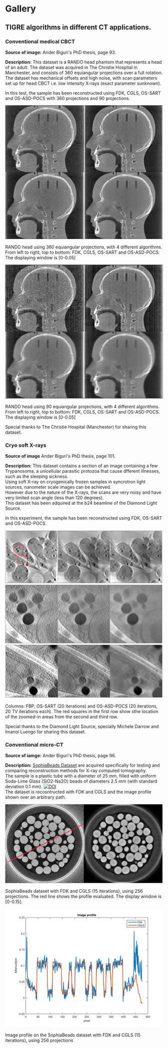 Gallery
=======

## TIGRE algorithms in different CT applications. 

### Conventional medical CBCT

**Source of image:** Ander Biguri's PhD thesis, page 93.

**Description:** This dataset is a RANDO head phantom that represents a head of an adult. The
dataset was acquired in The Christie Hospital in Manchester, and consists of 360 equiangular
projections over a full rotation.\
 The dataset has mechanical offsets and high noise,
with scan parameters set up for head CBCT i.e. low intensity X-rays (exact parameter sunknown).

In this test, the sample has been reconstructed using FDK, CGLS, OS-SART and OS-ASD-POCS with 360 projections 
and 90 projections.

![im1](https://raw.githubusercontent.com/AnderBiguri/PhDThesis/master/Applications/randofull.png)

RANDO head using 360 equiangular projections, with 4 different algorithms. From left to right, top to bottom: FDK, CGLS, OS-SART and OS-ASD-POCS. The displaying window is [0-0.05]

![im1](https://raw.githubusercontent.com/AnderBiguri/PhDThesis/master/Applications/rando90.png)

RANDO head using 90 equiangular projections, with 4 different algorithms. From left to right, top to bottom: FDK, CGLS, OS-SART and OS-ASD-POCS. The displaying window is [0-0.05]

Special thanks to The Christie Hospital (Manchester) for sharing this dataset.

### Cryo soft X-rays

**Source of image** Ander Biguri's PhD thesis, page 101.

**Description:** This dataset contains a section of an image containing a few Trypanosoma, a unicellular
parasitic protozoa that cause dfferent illnesses, such as the sleeping sickness.\
 Using soft X-ray on cryogenically frozen samples in syncrotron light sources, nanometer scale images can be achieved.\
 However due to the nature of the X-rays, the scans are very noisy and have very limited scan angle (less than 120 degrees).\
 This dataset has been adquired at the b24 beamline of the Diamond Light Source.
 
 In this experiment, the sample has been reconstructed using FDK, OS-SART and OS-ASD-POCS.
 
 ![im](https://raw.githubusercontent.com/AnderBiguri/PhDThesis/master/Applications/FBP_OSSART_TV.png)\
 ![im](https://raw.githubusercontent.com/AnderBiguri/PhDThesis/master/Applications/FBP_OSSART_TVz1.png)\
 ![im](https://raw.githubusercontent.com/AnderBiguri/PhDThesis/master/Applications/FBP_OSSART_TVz2.png)

Columns: FBP, OS-SART (20 iterations) and OS-ASD-POCS (20 iterations,
20 TV iterations each). The red squares in the first row show sthe location of the
zoomed-in areas from the second and third row.

Special thanks to the Diamond Light Source, specially Michele Darrow and Imanol Luengo for sharing this dataset.

### Conventional micro-CT

**Source of iamge:** Ander Biguri's PhD thesis, page 96.

**Description:** [SophiaBeads Dataset](https://zenodo.org/record/16474) are acquired specifically for testing and comparing reconstruction methods for X-ray computed tomography.\
The sample is a plastic tube with a diameter of 25 mm, filled with uniform Soda-Lime Glass (SiO2-Na2O) beads of diameters 2.5 mm (with standard deviation 0.1 mm). [![DOI](https://zenodo.org/badge/DOI/10.5281/zenodo.16474.svg)](https://doi.org/10.5281/zenodo.16474)\
The dataset is recosntructed with FDK and CGLS and the image profile shown over an arbitrary path.

![im](https://raw.githubusercontent.com/AnderBiguri/PhDThesis/master/Applications/sophiaFDKCGLS.png)

SophiaBeads dataset with FDK and CGLS (15 iterations), using 256
projections. The red line shows the profile evaluated. The display window is [0-0.15].

![im](https://raw.githubusercontent.com/AnderBiguri/PhDThesis/master/Applications/spophiaprofile.png)

Image profile on the SophiaBeads dataset with FDK and CGLS (15
iterations), using 256 projections


